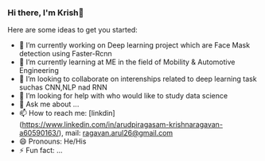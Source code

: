 ### Hi there, I'm Krish👋


Here are some ideas to get you started:

- 🔭 I’m currently working on Deep learning project which are Face Mask detection using Faster-Rcnn
- 🌱 I’m currently learning at ME in the field of Mobility & Automotive Engineering
- 👯 I’m looking to collaborate on interenships related to deep learning task suchas CNN,NLP nad RNN
- 🤔 I’m looking for help with who would like to study data science
- 💬 Ask me about ...
- 📫 How to reach me: [linkdin] (https://www.linkedin.com/in/arudpiragasam-krishnaragavan-a60590163/), mail:  [ragavan.arul26@gmail.com](ragavan.arul26@gmail.com)
- 😄 Pronouns: He/His
- ⚡ Fun fact: ...

